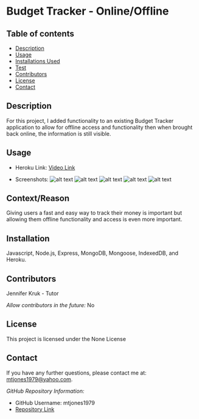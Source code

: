 
  # Budget Tracker - Online/Offline
  
  ## Table of contents
  
  * [Description](#Description)
  * [Usage](#Usage)
  * [Installations Used](#Installation)
  * [Test](#Test)
  * [Contributors](#Contributors)
  * [License](#License)
  * [Contact](#Contact) 
  
  ## Description 
  For this project, I added functionality to an existing Budget Tracker application to allow for offline access and functionality then when brought back online, the information is still visible.

  ## Usage
  
  * Heroku Link:
  [Video Link]()
  
  * Screenshots:
  ![alt text](https://user-images.githubusercontent.com/74076318/116826461-b8744a00-ab59-11eb-8833-db3688df8180.png)
  ![alt text](https://user-images.githubusercontent.com/74076318/116826504-e194da80-ab59-11eb-8645-9a2989e1da02.png)
  ![alt text](https://user-images.githubusercontent.com/74076318/116826575-4c461600-ab5a-11eb-8f11-d57ce65e5153.png)
  ![alt text](https://user-images.githubusercontent.com/74076318/116826560-346e9200-ab5a-11eb-9d50-8b033cff638b.png)
  ![alt text](https://user-images.githubusercontent.com/74076318/116826593-654ec700-ab5a-11eb-9db8-1c959201e19d.png)

  ## Context/Reason
  Giving users a fast and easy way to track their money is important but allowing them offline functionality and access is even more important.

  ## Installation
  Javascript, Node.js, Express, MongoDB, Mongoose, IndexedDB, and Heroku.
  
  ## Contributors
  Jennifer Kruk - Tutor
  
  *Allow contributors in the future:* 
  No
  
  ## License
  This project is licensed under the None License
    
  ## Contact
  If you have any further questions, please contact me at: mtjones1979@yahoo.com.
    
  *GitHub Repository Information:*
  * GitHub Username: mtjones1979
  * [Repository Link](https://github.com/mtjones1979/Budget-Tracker)